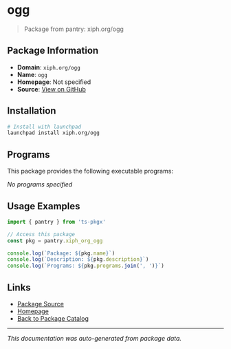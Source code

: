 # ogg

> Package from pantry: xiph.org/ogg

## Package Information

- **Domain**: `xiph.org/ogg`
- **Name**: `ogg`
- **Homepage**: Not specified
- **Source**: [View on GitHub](https://github.com/pkgxdev/pantry/tree/main/projects/xiph.org/ogg/package.yml)

## Installation

```bash
# Install with launchpad
launchpad install xiph.org/ogg
```

## Programs

This package provides the following executable programs:

*No programs specified*

## Usage Examples

```typescript
import { pantry } from 'ts-pkgx'

// Access this package
const pkg = pantry.xiph_org_ogg

console.log(`Package: ${pkg.name}`)
console.log(`Description: ${pkg.description}`)
console.log(`Programs: ${pkg.programs.join(', ')}`)
```

## Links

- [Package Source](https://github.com/pkgxdev/pantry/tree/main/projects/xiph.org/ogg/package.yml)
- [Homepage](#)
- [Back to Package Catalog](../package-catalog.md)

---

*This documentation was auto-generated from package data.*
